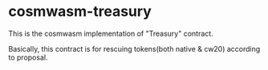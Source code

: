 # cosmwasm-treasury

This is the cosmwasm implementation of "Treasury" contract.

Basically, this contract is for rescuing tokens(both native & cw20) according to proposal.